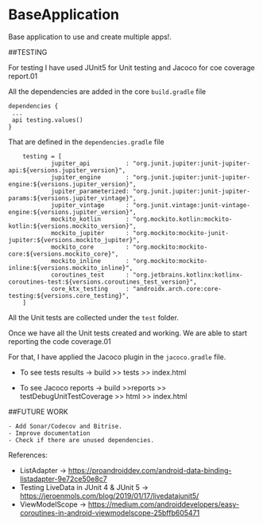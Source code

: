 # BaseApplication
Base application to use and create multiple apps!.


##TESTING

For testing I have used JUnit5 for Unit testing and Jacoco for coe coverage report.01

All the dependencies are added in the core `build.gradle` file

```
dependencies {
 ...
 api testing.values()
}
```

That are defined in the `dependencies.gradle` file

```
    testing = [
            jupiter_api          : "org.junit.jupiter:junit-jupiter-api:${versions.jupiter_version}",
            jupiter_engine       : "org.junit.jupiter:junit-jupiter-engine:${versions.jupiter_version}",
            jupiter_parameterized: "org.junit.jupiter:junit-jupiter-params:${versions.jupiter_vintage}",
            jupiter_vintage      : "org.junit.vintage:junit-vintage-engine:${versions.jupiter_version}",
            mockito_kotlin       : "org.mockito.kotlin:mockito-kotlin:${versions.mockito_version}",
            mockito_jupiter      : "org.mockito:mockito-junit-jupiter:${versions.mockito_jupiter}",
            mockito_core         : "org.mockito:mockito-core:${versions.mockito_core}",
            mockito_inline       : "org.mockito:mockito-inline:${versions.mockito_inline}",
            coroutines_test      : "org.jetbrains.kotlinx:kotlinx-coroutines-test:${versions.coroutines_test_version}",
            core_ktx_testing     : "androidx.arch.core:core-testing:${versions.core_testing}",
    ]
```

All the Unit tests are collected under the `test` folder.

Once we have all the Unit tests created and working. We are able to start reporting the code coverage.01

For that, I have applied the Jacoco plugin in the `jacoco.gradle` file.

- To see tests results -> build >> tests >> index.html

- To see Jacoco reports -> build >>reports >> testDebugUnitTestCoverage >> html >> index.html





##FUTURE WORK

    - Add Sonar/Codecov and Bitrise.
    - Improve documentation
    - Check if there are unused dependencies.
  
References:

- ListAdapter -> https://proandroiddev.com/android-data-binding-listadapter-9e72ce50e8c7
- Testing LiveData in JUnit 4 & JUnit 5 -> https://jeroenmols.com/blog/2019/01/17/livedatajunit5/
- ViewModelScope -> https://medium.com/androiddevelopers/easy-coroutines-in-android-viewmodelscope-25bffb605471